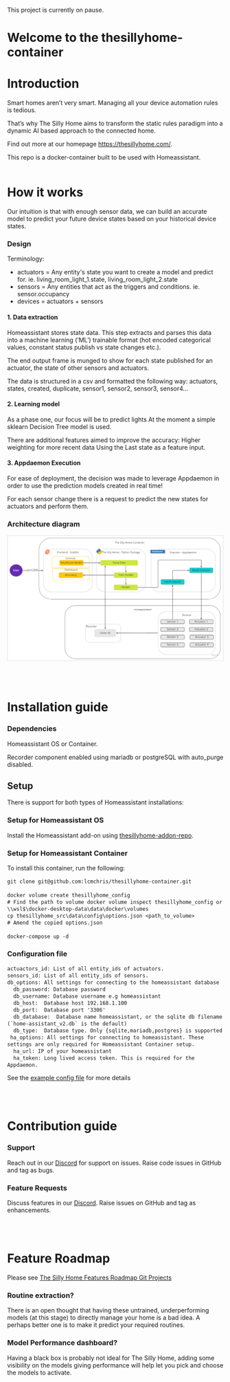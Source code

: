 This project is currently on pause.

# Welcome to the thesillyhome-container

# Introduction

Smart homes aren’t very smart. Managing all your device automation rules is tedious. 

That’s why The Silly Home aims to transform the static rules paradigm into a dynamic AI based approach to the connected home.

Find out more at our homepage https://thesillyhome.com/.

This repo is a docker-container built to be used with Homeassistant.
</br></br>

# How it works

Our intuition is that with enough sensor data, we can build an accurate model to predict your future device states based on your historical device states. 

### Design

Terminology:
- actuators = Any entity's state you want to create a model and predict for. ie. living_room_light_1.state, living_room_light_2.state
- sensors = Any entities that act as the triggers and conditions. ie. sensor.occupancy
- devices = actuators + sensors

#### 1. Data extraction 
Homeassistant stores state data. This step extracts and parses this data into a machine learning (‘ML’) trainable format (hot encoded categorical values, constant status publish vs state changes etc.). 

The end output frame is munged to show for each state published for an actuator, the state of other sensors and actuators.

The data is structured in a csv and formatted the following way:
actuators, states, created, duplicate, sensor1, sensor2, sensor3, sensor4...

#### 2. Learning model 
As a phase one, our focus will be to predict lights
At the moment a simple sklearn Decision Tree model is used.

There are additional features aimed to improve the accuracy:
Higher weighting for more recent data
Using the Last state as a feature input.

#### 3. Appdaemon Execution 
For ease of deployment, the decision was made to leverage Appdaemon in order to use the prediction models created in real time!

For each sensor change there is a request to predict the new states for actuators and perform them.

### Architecture diagram 
![alt text](https://github.com/lcmchris/thesillyhome-container/blob/master/doc/arch_diagram.png)

</br></br>
# Installation guide

### Dependencies

Homeassistant OS or Container.

Recorder component enabled using mariadb or postgreSQL with auto_purge disabled.

## Setup 
There is support for both types of Homeassistant installations:

### Setup for Homeassistant OS
Install the Homeassistant add-on using [thesillyhome-addon-repo](https://github.com/lcmchris/thesillyhome-addon-repo).


### Setup for Homeassistant Container
To install this container, run the following:
```
git clone git@github.com:lcmchris/thesillyhome-container.git

docker volume create thesillyhome_config
# Find the path to volume docker volume inspect thesillyhome_config or \\wsl$\docker-desktop-data\data\docker\volumes
cp thesillyhome_src\data\config\options.json <path_to_volume>
# Amend the copied options.json

docker-compose up -d
```

### Configuration file

```
actuactors_id: List of all entity_ids of actuators.
sensors_id: List of all entity_ids of sensors.
db_options: All settings for connecting to the homeassistant database
  db_password: Database password 
  db_username: Database username e.g homeassistant
  db_host:  Database host 192.168.1.100
  db_port:  Database port '3306'
  db_database:  Database name homeassistant, or the sqlite db filename (`home-assistant_v2.db` is the default)
  db_type:  Database type. Only {sqlite,mariadb,postgres} is supported
 ha_options: All settings for connecting to homeassistant. These settings are only required for Homeassistant Container setup.
  ha_url: IP of your homeassistant
  ha_token: Long lived access token. This is required for the Appdaemon.
 ```
 
See the [example config file](https://github.com/lcmchris/thesillyhome-container/blob/master/thesillyhome_src/data/config/options.json) for more details
  
</br></br>
# Contribution guide

### Support
Reach out in our [Discord](https://discord.gg/haVav7uXm8) for support on issues.
Raise code issues in GitHub and tag as bugs.

### Feature Requests
Discuss features in our [Discord](https://discord.gg/haVav7uXm8).
Raise issues on GitHub and tag as enhancements.

</br></br>
# Feature Roadmap

Please see [The Silly Home Features Roadmap Git Projects](https://github.com/users/lcmchris/projects/1) 

### Routine extraction?
There is an open thought that having these untrained, underperforming models (at this stage) to directly manage your home is a bad idea. A perhaps better one is to make it predict your required routines.

### Model Performance dashboard?
Having a black box is probably not ideal for The Silly Home, adding some visibility on the models giving performance will help let you pick and choose the models to activate.
